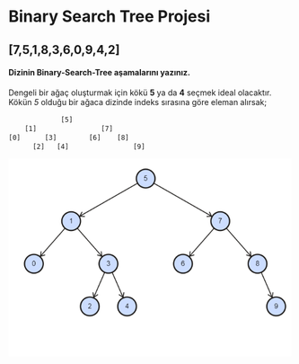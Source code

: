 # Binary Search Tree Projesi

## [7,5,1,8,3,6,0,9,4,2]


#### **Dizinin Binary-Search-Tree aşamalarını yazınız.**

Dengeli bir ağaç oluşturmak için kökü **5** ya da **4** seçmek ideal olacaktır. Kökün *5* olduğu bir ağaca dizinde indeks sırasına göre eleman alırsak;

                 [5]
        [1]                [7]
    [0]      [3]        [6]    [8]
          [2]   [4]                [9]


![visualized](binary-search-tree.png)
         
                               
